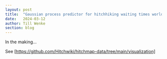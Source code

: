 ```yaml
---
layout: post
title:  "Gaussian process predictor for hitchhiking waiting times world-wide"
date:   2024-03-12
author: Till Wenke
section: blog
---
```


In the making...

See [https://github.com/Hitchwiki/hitchmap-data/tree/main/visualization]

